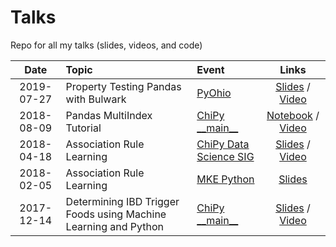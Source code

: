 # Talks
Repo for all my talks (slides, videos, and code)

| Date | Topic | Event | Links |
| :--: | :---- | :------- | :---: |
|2019-07-27|Property Testing Pandas with Bulwark|[PyOhio](https://www.pyohio.org/2019)|[Slides](https://bit.ly/32Yk4Zp) / [Video]()|
|2018-08-09|Pandas MultiIndex Tutorial|[ChiPy \_\_main__](https://www.meetup.com/_ChiPy_/events/253543347/)|[Notebook](https://github.com/ZaxR/pandas_multiindex_tutorial) / [Video](https://youtu.be/kP-0ET0V5Tc)|
|2018-04-18|Association Rule Learning|[ChiPy Data Science SIG](https://www.meetup.com/_ChiPy_/events/249438857/)|[Slides](http://www.zaxrosenberg.com/association-rule-learning-presentation/) / [Video](https://livestream.com/metis/events/8156886)|
|2018-02-05|Association Rule Learning|[MKE Python](https://www.meetup.com/MKE-Python-Meetup/events/242458092/)|[Slides](http://www.zaxrosenberg.com/association-rule-learning-presentation/)|
|2017-12-14|Determining IBD Trigger Foods using Machine Learning and Python|[ChiPy \_\_main__](https://www.meetup.com/_ChiPy_/events/245093516/)|[Slides](http://www.zaxrosenberg.com/determining-ibd-trigger-foods-using-machine-learning-python-presentation/) / [Video](https://youtu.be/nATzKAi7X0Y)|
